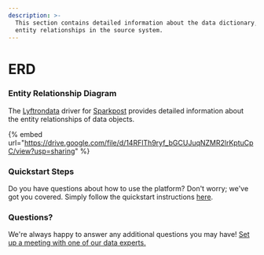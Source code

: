 ```yaml
---
description: >-
  This section contains detailed information about the data dictionary, and
  entity relationships in the source system.
---
```


# ERD

### Entity Relationship Diagram

The [Lyftrondata](https://www.lyftrondata.com/) driver for [Sparkpost](https://www.lyftrondata.com/integration/marketing-analytics/sparkpost//) provides detailed information about the entity relationships of data objects.

{% embed url="https://drive.google.com/file/d/14RFlTh9ryf_bGCUJuqNZMR2lrKptuCpC/view?usp=sharing" %}

### Quickstart Steps

Do you have questions about how to use the platform? Don't worry; we've got you covered. Simply follow the quickstart instructions [here](../README.md).

### Questions? <a href="#questions" id="questions"></a>

We're always happy to answer any additional questions you may have! [Set up a meeting with one of our data experts.](https://www.lyftrondata.com/book-a-meeting/)

